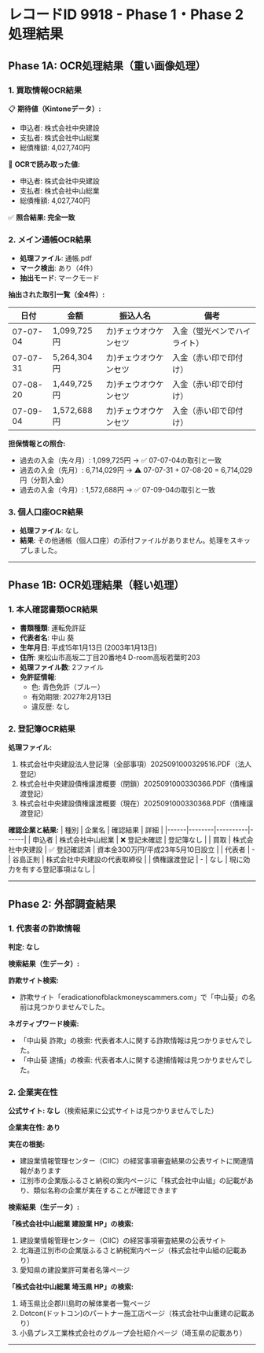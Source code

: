 # レコードID 9918 - Phase 1・Phase 2 処理結果

## Phase 1A: OCR処理結果（重い画像処理）

### 1. 買取情報OCR結果
📋 **期待値（Kintoneデータ）:**
- 申込者: 株式会社中央建設
- 支払者: 株式会社中山総業
- 総債権額: 4,027,740円

📖 **OCRで読み取った値:**
- 申込者: 株式会社中央建設
- 支払者: 株式会社中山総業
- 総債権額: 4,027,740円

✅ **照合結果: 完全一致**

### 2. メイン通帳OCR結果
- **処理ファイル**: 通帳.pdf
- **マーク検出**: あり（4件）
- **抽出モード**: マークモード

**抽出された取引一覧（全4件）:**

| 日付 | 金額 | 振込人名 | 備考 |
|------|------|-----------|------|
| 07-07-04 | 1,099,725円 | カ)チェウオウケンセツ | 入金（蛍光ペンでハイライト） |
| 07-07-31 | 5,264,304円 | カ)チェウオウケンセツ | 入金（赤い印で印付け） |
| 07-08-20 | 1,449,725円 | カ)チェウオウケンセツ | 入金（赤い印で印付け） |
| 07-09-04 | 1,572,688円 | カ)チェウオウケンセツ | 入金（赤い印で印付け） |

**担保情報との照合:**
- 過去の入金（先々月）: 1,099,725円 → ✅ 07-07-04の取引と一致
- 過去の入金（先月）: 6,714,029円 → ⚠️ 07-07-31 + 07-08-20 = 6,714,029円（分割入金）
- 過去の入金（今月）: 1,572,688円 → ✅ 07-09-04の取引と一致

### 3. 個人口座OCR結果
- **処理ファイル**: なし
- **結果**: その他通帳（個人口座）の添付ファイルがありません。処理をスキップしました。

---

## Phase 1B: OCR処理結果（軽い処理）

### 1. 本人確認書類OCR結果
- **書類種類**: 運転免許証
- **代表者名**: 中山 葵
- **生年月日**: 平成15年1月13日 (2003年1月13日)
- **住所**: 東松山市高坂二丁目20番地4 D-room高坂若葉町203
- **処理ファイル数**: 2ファイル
- **免許証情報**: 
  - 色: 青色免許（ブルー）
  - 有効期限: 2027年2月13日
  - 違反歴: なし

### 2. 登記簿OCR結果
**処理ファイル:**
1. 株式会社中央建設法人登記簿（全部事項）2025091000329516.PDF（法人登記）
2. 株式会社中央建設債権譲渡概要（閉鎖）2025091000330366.PDF（債権譲渡登記）
3. 株式会社中央建設債権譲渡概要（現在）2025091000330368.PDF（債権譲渡登記）

**確認企業と結果:**
| 種別 | 企業名 | 確認結果 | 詳細 |
|------|--------|----------|------|
| 申込者 | 株式会社中山総業 | ❌ 登記未確認 | 登記簿なし |
| 買取 | 株式会社中央建設 | ✅ 登記確認済 | 資本金300万円/平成23年5月10日設立 |
| 代表者 | - | 谷島正則 | 株式会社中央建設の代表取締役 |
| 債権譲渡登記 | - | なし | 現に効力を有する登記事項はなし |

---

## Phase 2: 外部調査結果

### 1. 代表者の詐欺情報
**判定: なし**

**検索結果（生データ）:**

**詐欺サイト検索:**
- 詐欺サイト「eradicationofblackmoneyscammers.com」で「中山葵」の名前は見つかりませんでした。

**ネガティブワード検索:**
- 「中山葵 詐欺」の検索: 代表者本人に関する詐欺情報は見つかりませんでした。
- 「中山葵 逮捕」の検索: 代表者本人に関する逮捕情報は見つかりませんでした。

### 2. 企業実在性
**公式サイト: なし**（検索結果に公式サイトは見つかりませんでした）

**企業実在性: あり**

**実在の根拠:**
- 建設業情報管理センター（CIIC）の経営事項審査結果の公表サイトに関連情報があります
- 江別市の企業版ふるさと納税の案内ページに「株式会社中山組」の記載があり、類似名称の企業が実在することが確認できます

**検索結果（生データ）:**

**「株式会社中山総業 建設業 HP」の検索:**
1. 建設業情報管理センター（CIIC）の経営事項審査結果の公表サイト
2. 北海道江別市の企業版ふるさと納税案内ページ（株式会社中山組の記載あり）
3. 愛知県の建設業許可業者名簿ページ

**「株式会社中山総業 埼玉県 HP」の検索:**
1. 埼玉県比企郡川島町の解体業者一覧ページ
2. Dotcon(ドットコン)のパートナー施工店ページ（株式会社中山重建の記載あり）
3. 小島プレス工業株式会社のグループ会社紹介ページ（埼玉県の記載あり）

---